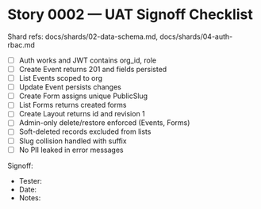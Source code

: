 # Story 0002 — UAT Signoff Checklist

Shard refs: docs/shards/02-data-schema.md, docs/shards/04-auth-rbac.md

- [ ] Auth works and JWT contains org_id, role
- [ ] Create Event returns 201 and fields persisted
- [ ] List Events scoped to org
- [ ] Update Event persists changes
- [ ] Create Form assigns unique PublicSlug
- [ ] List Forms returns created forms
- [ ] Create Layout returns id and revision 1
- [ ] Admin-only delete/restore enforced (Events, Forms)
- [ ] Soft-deleted records excluded from lists
- [ ] Slug collision handled with suffix
- [ ] No PII leaked in error messages

Signoff:
- Tester:
- Date:
- Notes:
